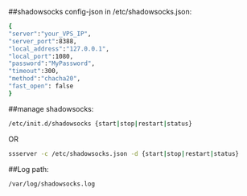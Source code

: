 ##shadowsocks config-json in /etc/shadowsocks.json:
```bash
{
"server":"your_VPS_IP",
"server_port":8388,
"local_address":"127.0.0.1",
"local_port":1080,
"password":"MyPassword",
"timeout":300,
"method":"chacha20",
"fast_open": false
}
```
##manage shadowsocks:
```bash
/etc/init.d/shadowsocks {start|stop|restart|status}
```

OR
```bash
ssserver -c /etc/shadowsocks.json -d {start|stop|restart|status}
```
##Log path:  
```bash
/var/log/shadowsocks.log  
```
